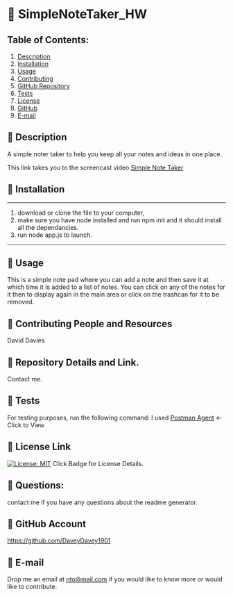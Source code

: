 # :small_orange_diamond: SimpleNoteTaker_HW
## Table of Contents:
  1. [Description](#Description) 
  2. [Installation](#Installation)
  3. [Usage](#Usage)  
  4. [Contributing](#Contributing-and-Resources)
  5. [GitHub Repository](#Repository-Details-Link)
  6. [Tests](#Tests)
  4. [License](#License-Link)
  7. [GitHub](#GitHub-Account)
  8. [E-mail](#E-mail)
## :small_blue_diamond: Description

A simple noter taker to help you keep all your notes and ideas in one place.

This link takes you to the screencast video [Simple Note Taker](https://watch.screencastify.com/v/DuWa0SqEgLh6j32olmL3)

## :small_blue_diamond: Installation
---
1. download or clone the file to your computer, 
2. make sure you have node installed and run npm init and it should install all the dependancies. 
3. run node app.js to launch.  
---
## :small_blue_diamond: Usage

This is a simple note pad where you can add a note and then save it at which time it is added to a list of notes.  You can click on any of the notes for it then to display again in the main area or click on the trashcan for it to be removed. 

## :small_blue_diamond: Contributing People and Resources

David Davies

## :small_blue_diamond: Repository Details and Link.

Contact me.

## :small_blue_diamond: Tests

For testing purposes, run the following command:
I used [Postman Agent](https://www.postman.com/downloads/) <-Click to View

## :small_blue_diamond: License Link
[![License: MIT](https://img.shields.io/badge/License-MIT-yellow.svg)](https://opensource.org/licenses/MIT) Click Badge for License Details.



## :small_blue_diamond: Questions:
contact me if you have any questions about the readme generator.

## :small_blue_diamond: GitHub Account
https://github.com/DaveyDavey1901

## :small_blue_diamond: E-mail
Drop me an email at nto@mail.com if you would like to know more or would like to contribute.
